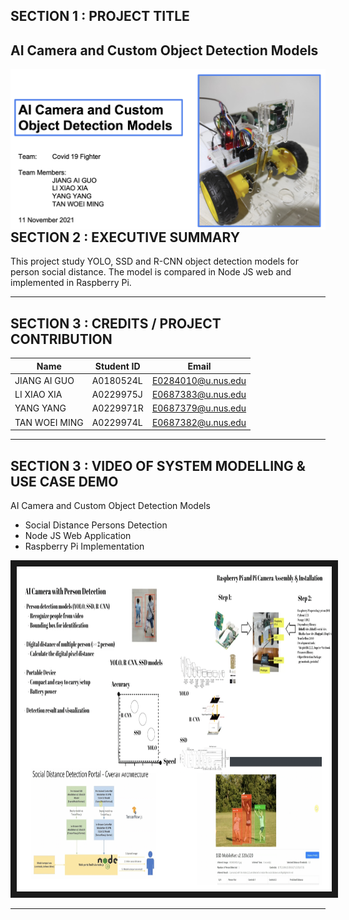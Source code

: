 ## SECTION 1 : PROJECT TITLE
## AI Camera and Custom Object Detection Models
<img src="Miscellaneous/coverpage.png"
     style="float: left; margin-right: 0px;" />

---

## SECTION 2 : EXECUTIVE SUMMARY 

This project study YOLO, SSD and R-CNN object detection models for person social distance. The model is compared in Node JS web and implemented in Raspberry Pi.

---

## SECTION 3 : CREDITS / PROJECT CONTRIBUTION

| Name          | Student ID| Email              |
| ------------- |-----------| -------------------|
| JIANG AI GUO  | A0180524L | E0284010@u.nus.edu |
| LI XIAO XIA   | A0229975J | E0687383@u.nus.edu |
| YANG YANG     | A0229971R | E0687379@u.nus.edu |
| TAN WOEI MING | A0229974L | E0687382@u.nus.edu |


---
## SECTION 3 : VIDEO OF SYSTEM MODELLING & USE CASE DEMO

AI Camera and Custom Object Detection Models
- Social Distance Persons Detection
- Node JS Web Application
- Raspberry Pi Implementation

<a href="https://youtu.be/7L3BNxNYwvY" target="_blank"><img src="Miscellaneous/video_cover.png" alt="IMAGE ALT TEXT HERE" width="960" height="520" border="10" /></a>

---
